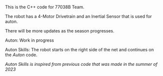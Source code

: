 This is the C++ code for 77038B Team.

The robot has a 4-Motor Drivetrain and an Inertial Sensor that is used for auton.

There will be more updates as the season progresses.

Auton: Work in progress

Auton Skills: The robot starts on the right side of the net and continues on the *Auton* code.

*Auton Skills is inspired from previous code that was made in the summer of 2023*